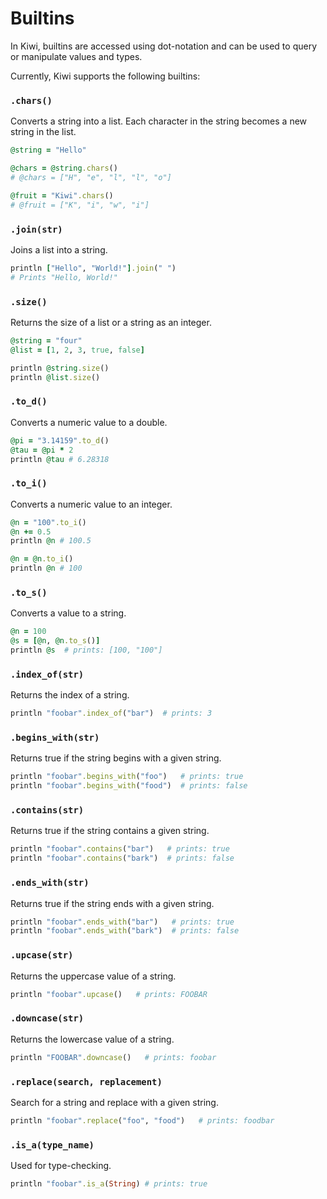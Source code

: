 # Builtins

In Kiwi, builtins are accessed using dot-notation and can be used to query or manipulate values and types.

Currently, Kiwi supports the following builtins:

### `.chars()`

Converts a string into a list. Each character in the string becomes a new string in the list.

```ruby
@string = "Hello"

@chars = @string.chars() 
# @chars = ["H", "e", "l", "l", "o"]

@fruit = "Kiwi".chars()
# @fruit = ["K", "i", "w", "i"]
```

### `.join(str)`

Joins a list into a string.

```ruby
println ["Hello", "World!"].join(" ")
# Prints "Hello, World!"
```

### `.size()`

Returns the size of a list or a string as an integer.

```ruby
@string = "four"
@list = [1, 2, 3, true, false]

println @string.size()
println @list.size()
```

### `.to_d()`

Converts a numeric value to a double.

```ruby
@pi = "3.14159".to_d()
@tau = @pi * 2
println @tau # 6.28318
```

### `.to_i()`

Converts a numeric value to an integer.

```ruby
@n = "100".to_i()
@n += 0.5
println @n # 100.5

@n = @n.to_i()
println @n # 100
```

### `.to_s()`

Converts a value to a string.

```ruby
@n = 100
@s = [@n, @n.to_s()]
println @s  # prints: [100, "100"]
```

### `.index_of(str)`

Returns the index of a string.

```ruby
println "foobar".index_of("bar")  # prints: 3
```

### `.begins_with(str)`

Returns true if the string begins with a given string.

```ruby
println "foobar".begins_with("foo")   # prints: true
println "foobar".begins_with("food")  # prints: false
```

### `.contains(str)`

Returns true if the string contains a given string.

```ruby
println "foobar".contains("bar")   # prints: true
println "foobar".contains("bark")  # prints: false
```

### `.ends_with(str)`

Returns true if the string ends with a given string.

```ruby
println "foobar".ends_with("bar")   # prints: true
println "foobar".ends_with("bark")  # prints: false
```

### `.upcase(str)`

Returns the uppercase value of a string.

```ruby
println "foobar".upcase()   # prints: FOOBAR
```

### `.downcase(str)`

Returns the lowercase value of a string.

```ruby
println "FOOBAR".downcase()   # prints: foobar
```

### `.replace(search, replacement)`

Search for a string and replace with a given string.

```ruby
println "foobar".replace("foo", "food")   # prints: foodbar
```

### `.is_a(type_name)`

Used for type-checking.

```ruby
println "foobar".is_a(String) # prints: true
```

